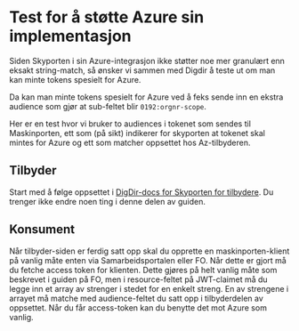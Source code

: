 # Test for å støtte Azure sin implementasjon

Siden Skyporten i sin Azure-integrasjon ikke støtter noe mer granulært enn eksakt string-match, så ønsker vi sammen med Digdir å teste ut om man kan minte tokens spesielt for Azure. 

Da kan man minte tokens spesielt for Azure ved å feks sende inn en ekstra audience som gjør at sub-feltet blir `0192:orgnr-scope`. 

Her er en test hvor vi bruker to audiences i tokenet som sendes til Maskinporten, ett som (på sikt) indikerer for skyporten at tokenet skal mintes for Azure og ett som matcher oppsettet hos Az-tilbyderen.

## Tilbyder

Start med å følge oppsettet i [DigDir-docs for Skyporten for tilbydere](https://docs.digdir.no/docs/Maskinporten/maskinporten_skyporten_azure#for-deg-som-skal-tilby-via-azure). Du trenger ikke endre noen ting i denne delen av guiden. 

## Konsument

Når tilbyder-siden er ferdig satt opp skal du opprette en maskinporten-klient på vanlig måte enten via Samarbeidsportalen eller FO. Når dette er gjort må du fetche access token for klienten. Dette gjøres på helt vanlig måte som beskrevet i guiden på FO, men i resource-feltet på JWT-claimet må du legge inn et array av strenger i stedet for en enkelt streng. En av strengene i arrayet må matche med audience-feltet du satt opp i tilbyderdelen av oppsettet. Når du får access-token kan du benytte det mot Azure som vanlig.
